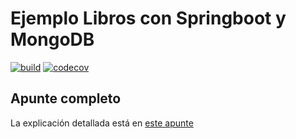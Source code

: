 # Ejemplo Libros con Springboot y MongoDB

[![build](https://github.com/uqbar-project/eg-libros-springboot-mongo-kotlin/actions/workflows/build.yml/badge.svg)](https://github.com/uqbar-project/eg-libros-springboot-mongo-kotlin/actions/workflows/build.yml) [![codecov](https://codecov.io/gh/uqbar-project/eg-futbol-springboot-mongo-kotlin/branch/master/graph/badge.svg?token=4hfMJSkesY)](https://codecov.io/gh/uqbar-project/eg-futbol-springboot-mongo-kotlin)

## Apunte completo

La explicación detallada está en [este apunte](https://docs.google.com/document/d/1kLAsruPYKZBNB0zi40_ORYavt_daQzEpaz2tf6pB6zw/edit#)
